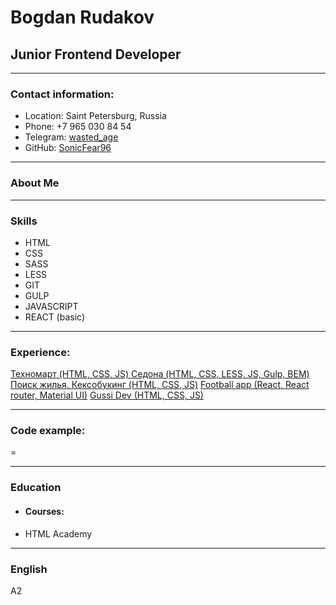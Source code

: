 # Bogdan Rudakov

## Junior Frontend Developer

---

### Contact information:
* Location: Saint Petersburg, Russia
* Phone: +7 965 030 84 54
* Telegram: [wasted_age](https://t.me/wasted_age)
* GitHub: [SonicFear96](https://github.com/SonicFear96)

---

### About Me


---

### Skills
* HTML
* CSS
* SASS
* LESS
* GIT
* GULP
* JAVASCRIPT
* REACT (basic)

---

### Experience:

[Техномарт (HTML, CSS, JS) ](https://sonicfear96.github.io/1554867-technomart-29/)
[Седона (HTML, CSS, LESS, JS, Gulp, BEM)](https://sonicfear96.github.io/1554867-sedona-21/index..)
[Поиск жилья. Кексобукинг (HTML, CSS, JS)](https://sonicfear96.github.io/1554867-keksobooking-24/)
[Football app (React, React router, Material UI)](https://sonicfear96.github.io/football-app/)
[Gussi Dev (HTML, CSS, JS)](https://sonicfear96.github.io/gussi-dev/)

---

### Code example:
=

---

### Education
* #### Courses:
+ HTML Academy

---

### English

A2
